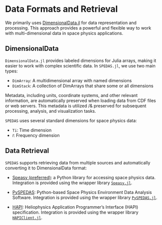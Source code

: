 # Data Formats and Retrieval

We primarily uses [DimensionalData.jl](https://github.com/rafaqz/DimensionalData.jl) for data representation and processing. This approach provides a powerful and flexible way to work with multi-dimensional data in space physics applications.

## DimensionalData

`DimensionalData.jl` provides labeled dimensions for Julia arrays, making it easier to work with complex scientific data. In `SPEDAS.jl`, we use two main types:

- `DimArray`: A multidimensional array with named dimensions
- `DimStack`: A collection of DimArrays that share some or all dimensions

Metadata, including units, coordinate systems, and other relevant information, are automatically preserved when loading data from CDF files or web servers. This metadata is utilized /& preserved for subsequent processing, analysis, and visualization tasks.

`SPEDAS` uses several standard dimensions for space physics data:

- `Ti`: Time dimension
- `𝑓`: Frequency dimension

## Data Retrieval

`SPEDAS` supports retrieving data from multiple sources and automatically converting it to DimensionalData format:

- [Speasy (preferred)](https://github.com/SciQLop/speasy): a Python library for accessing space physics data. Integration is provided using the wrapper library [`Speasy.jl`](https://github.com/SciQLop/Speasy.jl).

- [PySPEDAS](https://github.com/spedas/pyspedas): Python-based Space Physics Environment Data Analysis Software. Integration is provided using the wrapper library [`PySPEDAS.jl`](https://github.com/JuliaSpacePhysics/PySPEDAS.jl).

- [HAPI](https://hapi-server.org): Heliophysics Application Programmer’s Interface (HAPI) specification. Integration is provided using the wrapper library [`HAPIClient.jl`](https://github.com/JuliaSpacePhysics/HAPIClient.jl).
